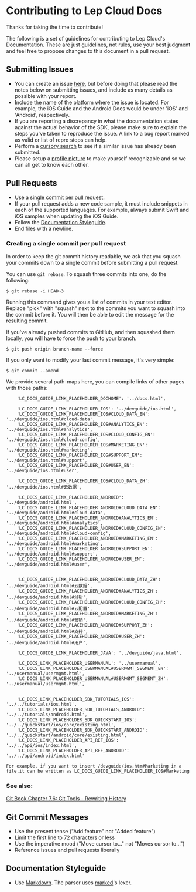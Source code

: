 # Contributing to Lep Cloud Docs

Thanks for taking the time to contribute!

The following is a set of guidelines for contributing to Lep Cloud's Documentation. These are just guidelines, not rules, use your best judgment and feel free to propose changes to this document in a pull request.

## Submitting Issues

- You can create an issue [here](https://github.com/LeapAppServices/LAS-Docs/issues/new), but before doing that please read the notes below on submitting issues, and include as many details as possible with your report.
- Include the name of the platform where the issue is located. For example, the iOS Guide and the Android Docs would be under 'iOS' and 'Android', respectively.
- If you are reporting a discrepancy in what the documentation states against the actual behavior of the SDK, please make sure to explain the steps you've taken to reproduce the issue. A link to a bug report marked as valid or list of repro steps can help.
- Perform a [cursory search](https://github.com/issues?q=+is%3Aissue+user%3ALeapAppServices) to see if a similar issue has already been submitted.
- Please setup a [profile picture](https://help.github.com/articles/how-do-i-set-up-my-profile-picture) to make yourself recognizable and so we can all get to know each other.

## Pull Requests

- Use a [single commit per pull request](#creating-a-single-commit-per-pull-request).
- If your pull request adds a new code sample, it must include snippets in each of the supported languages. For example, always submit Swift and iOS samples when updating the iOS Guide.
- Follow the [Documentation Styleguide](#documentation-styleguide).
- End files with a newline.

### Creating a single commit per pull request

In order to keep the git commit history readable, we ask that you squash your commits down to a single commit before submitting a pull request.

You can use `git rebase`. To squash three commits into one, do the following:

    $ git rebase -i HEAD~3

Running this command gives you a list of commits in your text editor. Replace "pick" with "squash" next to the commits you want to squash into the commit before it. You will then be able to edit the message for the resulting commit.

If you've already pushed commits to GitHub, and then squashed them locally, you will have to force the push to your branch.

    $ git push origin branch-name --force

If you only want to modify your last commit message, it's very simple:

    $ git commit --amend

We provide several path-maps here, you can compile links of other pages with those paths:

        'LC_DOCS_GUIDE_LINK_PLACEHOLDER_DOCHOME': '../docs.html',

        'LC_DOCS_GUIDE_LINK_PLACEHOLDER_IOS': '../devguide/ios.html',
        'LC_DOCS_GUIDE_LINK_PLACEHOLDER_IOS#CLOUD_DATA_EN': '../devguide/ios.html#cloud-data',
        'LC_DOCS_GUIDE_LINK_PLACEHOLDER_IOS#ANALYTICS_EN': '../devguide/ios.html#analytics',
        'LC_DOCS_GUIDE_LINK_PLACEHOLDER_IOS#CLOUD_CONFIG_EN': '../devguide/ios.html#cloud-config',
        'LC_DOCS_GUIDE_LINK_PLACEHOLDER_IOS#MARKETING_EN': '../devguide/ios.html#marketing',
        'LC_DOCS_GUIDE_LINK_PLACEHOLDER_IOS#SUPPORT_EN': '../devguide/ios.html#support',
        'LC_DOCS_GUIDE_LINK_PLACEHOLDER_IOS#USER_EN': '../devguide/ios.html#user',

        'LC_DOCS_GUIDE_LINK_PLACEHOLDER_IOS#CLOUD_DATA_ZH': '../devguide/ios.html#云数据',

        'LC_DOCS_GUIDE_LINK_PLACEHOLDER_ANDROID': '../devguide/android.html',
        'LC_DOCS_GUIDE_LINK_PLACEHOLDER_ANDROID#CLOUD_DATA_EN': '../devguide/android.html#cloud-data',
        'LC_DOCS_GUIDE_LINK_PLACEHOLDER_ANDROID#ANALYTICS_EN': '../devguide/android.html#analytics',
        'LC_DOCS_GUIDE_LINK_PLACEHOLDER_ANDROID#CLOUD_CONFIG_EN': '../devguide/android.html#cloud-config',
        'LC_DOCS_GUIDE_LINK_PLACEHOLDER_ANDROID#MARKETING_EN': '../devguide/android.html#marketing',
        'LC_DOCS_GUIDE_LINK_PLACEHOLDER_ANDROID#SUPPORT_EN': '../devguide/android.html#support',
        'LC_DOCS_GUIDE_LINK_PLACEHOLDER_ANDROID#USER_EN': '../devguide/android.html#user',


        'LC_DOCS_GUIDE_LINK_PLACEHOLDER_ANDROID#CLOUD_DATA_ZH': '../devguide/android.html#云数据',
        'LC_DOCS_GUIDE_LINK_PLACEHOLDER_ANDROID#ANALYTICS_ZH': '../devguide/android.html#分析',
        'LC_DOCS_GUIDE_LINK_PLACEHOLDER_ANDROID#CLOUD_CONFIG_ZH': '../devguide/android.html#云配置',
        'LC_DOCS_GUIDE_LINK_PLACEHOLDER_ANDROID#MARKETING_ZH': '../devguide/android.html#营销',
        'LC_DOCS_GUIDE_LINK_PLACEHOLDER_ANDROID#SUPPORT_ZH': '../devguide/android.html#支持',
        'LC_DOCS_GUIDE_LINK_PLACEHOLDER_ANDROID#USER_ZH': '../devguide/android.html#用户',

        'LC_DOCS_GUIDE_LINK_PLACEHOLDER_JAVA': '../devguide/java.html',

        'LC_DOCS_LINK_PLACEHOLDER_USERMANUAL': '../usermanual',
        'LC_DOCS_LINK_PLACEHOLDER_USERMANUAL#USERMGMT_SEGMENT_EN': '../usermanual/usermgmt.html',
        'LC_DOCS_LINK_PLACEHOLDER_USERMANUAL#USERMGMT_SEGMENT_ZH': '../usermanual/usermgmt.html',


        'LC_DOCS_LINK_PLACEHOLDER_SDK_TUTORIALS_IOS': '../../tutorials/ios.html',
        'LC_DOCS_LINK_PLACEHOLDER_SDK_TUTORIALS_ANDROID': '../../tutorials/android.html',
        'LC_DOCS_LINK_PLACEHOLDER_SDK_QUICKSTART_IOS': '../../quickstart/ios/core/existing.html',
        'LC_DOCS_LINK_PLACEHOLDER_SDK_QUICKSTART_ANDROID': '../../quickstart/android/core/existing.html',
        'LC_DOCS_LINK_PLACEHOLDER_API_REF_IOS': '../../api/ios/index.html',
        'LC_DOCS_LINK_PLACEHOLDER_API_REF_ANDROID': '../../api/android/index.html'

    For example, if you want to insert /devguide/ios.htm#Marketing in a file,it can be written as LC_DOCS_GUIDE_LINK_PLACEHOLDER_IOS#Marketing

### See also:
[Git Book Chapter 7.6: Git Tools - Rewriting History](http://git-scm.com/book/en/v2/Git-Tools-Rewriting-History)

## Git Commit Messages

- Use the present tense ("Add feature" not "Added feature")
- Limit the first line to 72 characters or less
- Use the imperative mood ("Move cursor to..." not "Moves cursor to...")
- Reference issues and pull requests liberally

## Documentation Styleguide

- Use [Markdown](https://daringfireball.net/projects/markdown). The parser uses [marked](https://github.com/chjj/marked)'s lexer.
